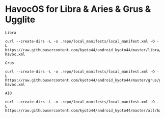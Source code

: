 
HavocOS for Libra & Aries & Grus & Ugglite
=======================

```
Libra

curl --create-dirs -L -o .repo/local_manifests/local_manifest.xml -O -L https://raw.githubusercontent.com/kyoto44/android_kyoto44/master/libra/libra-havoc.xml 
```

```
Grus

curl --create-dirs -L -o .repo/local_manifests/local_manifest.xml -O -L https://raw.githubusercontent.com/kyoto44/android_kyoto44/master/grus/grus-havoc.xml 
```

```
AIO 

curl --create-dirs -L -o .repo/local_manifests/local_manifest.xml -O -L https://raw.githubusercontent.com/kyoto44/android_kyoto44/master/all/havoc.xml
```
